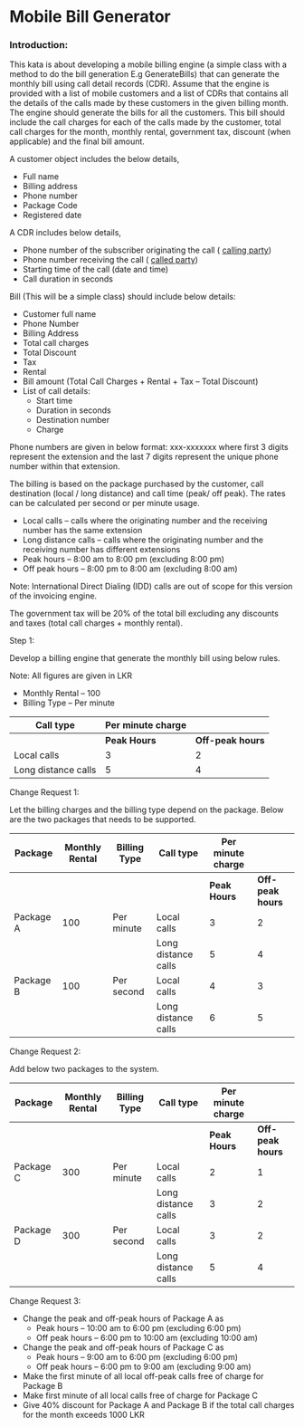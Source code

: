 # Mobile Bill Generator

### Introduction:

This kata is about developing a mobile billing engine (a simple class with a method to do the bill generation E.g GenerateBills) that can generate the monthly bill using call detail records (CDR). Assume that the engine is provided with a list of mobile customers and a list of CDRs that contains all the details of the calls made by these customers in the given billing month. The engine should generate the bills for all the customers. This bill should include the call charges for each of the calls made by the customer, total call charges for the month, monthly rental, government tax, discount (when applicable) and the final bill amount.

A customer object includes the below details,

- Full name
- Billing address
- Phone number
- Package Code
- Registered date

A CDR includes below details,

- Phone number of the subscriber originating the call ( [calling party](https://en.wikipedia.org/wiki/Calling_party))
- Phone number receiving the call ( [called party](https://en.wikipedia.org/wiki/Called_party))
- Starting time of the call (date and time)
- Call duration in seconds

Bill (This will be a simple class) should include below details:

- Customer full name
- Phone Number
- Billing Address
- Total call charges
- Total Discount
- Tax
- Rental
- Bill amount (Total Call Charges + Rental + Tax – Total Discount)
- List of call details:
  - Start time
  - Duration in seconds
  - Destination number
  - Charge

Phone numbers are given in below format:  xxx-xxxxxxx where first 3 digits represent the extension and the last 7 digits represent the unique phone number within that extension.

The billing is based on the package purchased by the customer, call destination (local / long distance) and call time (peak/ off peak). The rates can be calculated per second or per minute usage.

- Local calls – calls where the originating number and the receiving number has the same extension
- Long distance calls – calls where the originating number and the receiving number has different extensions
- Peak hours – 8:00 am to 8:00 pm (excluding 8:00 pm)
- Off peak hours – 8:00 pm to 8:00 am (excluding 8:00 am)

Note: International Direct Dialing (IDD) calls are out of scope for this version of the invoicing engine.

The government tax will be 20% of the total bill excluding any discounts and taxes (total call charges + monthly rental).

Step 1:

Develop a billing engine that generate the monthly bill using below rules.

Note: All figures are given in LKR

- Monthly Rental – 100
- Billing Type – Per minute

| **Call type** | **Per minute charge** | |
| --- | --- |---|
|| **Peak Hours** | **Off-peak hours** |
| Local calls | 3 | 2 |
| Long distance calls | 5 | 4 |



Change Request 1:

Let the billing charges and the billing type depend on the package. Below are the two packages that needs to be supported.

| **Package** | **Monthly Rental** | **Billing Type** | **Call type** | **Per minute charge** ||
| --- | --- | --- | --- | --- | --- |
| ||||**Peak Hours** | **Off-peak hours** |
| Package A | 100 | Per minute | Local calls | 3 | 2 |
|   |   |   | Long distance calls | 5 | 4 |
| Package B | 100 | Per second | Local calls | 4 | 3 |
|   |   |   | Long distance calls | 6 | 5 |



Change Request 2:

Add below two packages to the system.

| **Package** | **Monthly Rental** | **Billing Type** | **Call type** | **Per minute charge** ||
| --- | --- | --- | --- | --- | --- |
| ||||**Peak Hours** | **Off-peak hours** |
| Package C | 300 | Per minute | Local calls | 2 | 1 |
|   |   |   | Long distance calls | 3 | 2 |
| Package D | 300 | Per second | Local calls | 3 | 2 |
|   |   |   | Long distance calls | 5 | 4 |



Change Request 3:

- Change the peak and off-peak hours of Package A as
  - Peak hours – 10:00 am to 6:00 pm (excluding 6:00 pm)
  - Off peak hours – 6:00 pm to 10:00 am (excluding 10:00 am)
- Change the peak and off-peak hours of Package C as
  - Peak hours – 9:00 am to 6:00 pm (excluding 6:00 pm)
  - Off peak hours – 6:00 pm to 9:00 am (excluding 9:00 am)
- Make the first minute of all local off-peak calls free of charge for Package B
- Make first minute of all local calls free of charge for Package C
- Give 40% discount for Package A and Package B if the total call charges for the month exceeds 1000 LKR
